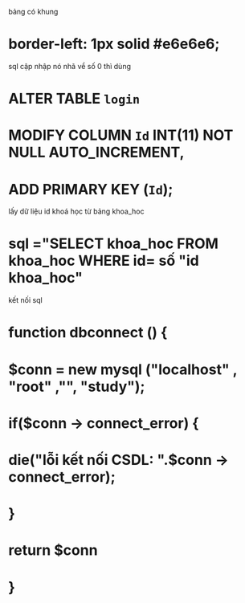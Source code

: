 bảng có khung            
# border-left: 1px solid #e6e6e6;

sql cập nhập nó nhã về số 0 thì dùng
# ALTER TABLE `login`
# MODIFY COLUMN `Id` INT(11) NOT NULL AUTO_INCREMENT,
# ADD PRIMARY KEY (`Id`);

lấy dữ liệu id khoá học từ bảng khoa_hoc 
# sql ="SELECT khoa_hoc FROM khoa_hoc WHERE id= số "id khoa_hoc"

kết nối sql 

# function dbconnect () {
#    $conn = new mysql ("localhost" , "root" ,"", "study");
#    if($conn -> connect_error) {
#        die("lỗi kết nối CSDL: ".$conn -> connect_error);
#    }
#    return $conn 
# }

